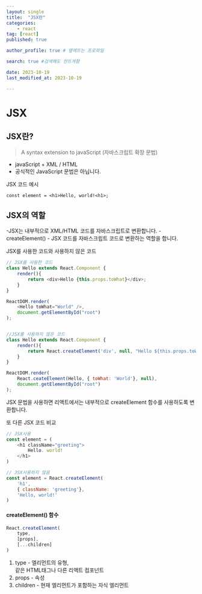```yaml
---
layout: single
title:  "JSX란"
categories: 
    - react
tag: [react]
published: true

author_profile: true # 옆에뜨는 프로파일

search: true #검색해도 안뜨게함

date: 2023-10-19
last_modified_at: 2023-10-19

---
```


# JSX

## JSX란?

> A syntax extension to javaScript (자바스크립트 확장 문법)

- javaScript + XML / HTML
- 공식적인 JavaScript 문법은 아닙니다.


JSX 코드 예시
```JSX
const element = <h1>Hello, world!<h1>;
```

## JSX의 역할
-JSX는 내부적으로 XML/HTML 코드를 자바스크립트로 변환합니다.
-createElement() - JSX 코드를 자바스크립트 코드로 변환하는 역할을 합니다.

JSX를 사용한 코드와 사용하지 않은 코드
```js
// JSX를 사용한 코드
class Hello extends React.Component {
    render(){
        return <div>Hello {this.props.toWhat}</div>;
    }
}

ReactDOM.render(
    <Hello toWhat="World" />,
    document.getElementById("root")
);


//JSX를 사용하지 않은 코드
class Hello extends React.Component {
    render(){
        return React.createElement('div', null, "Hello ${this.props.toWhat}');
    }
}

ReactDOM.render(
    React.ceateElement(Hello, { toWhat: 'World'}, null),
    document.getElementById("root")
);
```

JSX 문법을 사용하면 리액트에서는 내부적으로 createElement 함수를 사용하도록 변환합니다.


또 다른 JSX 코드 비교
```js
// JSX사용
const element = (
    <h1 className="greeting">
        Hello. world!
    </h1>
)

// JSX사용하지 않음
const element = React.createElement(
    'h1',
    { className: 'greeting'},
    'Hello, world!'
)
```

#### createElement() 함수
```js
React.createElement(
    type,
    [props],
    [...children]
)
```
1. type - 엘리먼트의 유형, <div><span>같은 HTML태그나 다른 리액트 컴포넌트
2. props - 속성
3. children - 현재 엘리먼트가 포함하는 자식 엘리먼트